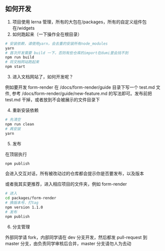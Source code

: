 ## 如何开发

1. 项目使用 lerna 管理，所有的大包在/packages，所有的自定义组件包在/widgets
2. 如何跑起来（一下操作全在根目录）

```sh
# 安装依赖，请使用yarn，会去重的安装所有node_modules
yarn
# 首次开发需要 build 一下，否则有些仓库的import在dumi里会找不到
npm run build
# 将文档网站跑起来
npm start
```

3. 进入文档网站了，如何开发呢？

例如要开发 form-render 在 /docs/form-render/guide 目录下写一个 test.md 文件, 参考 /docs/form-render/guide/new-feature.md 的写法即可。发布前把 test.md 干掉，或者放到不会被展示的文件目录下

4. 重新安装依赖

```sh
# 先清空
npm run clean
# 再安装
yarn
```

5. 发布

在顶层执行

```sh
npm publish
```

会进入交互对话，所有被改动过的仓库都会提示你是否要发布，以及版本

或者我其实更推荐，进入相应项目的文件夹，例如 form-render

```sh
# 进入
cd packages/form-render
# 换版本号、打tag
npm version 1.1.0
# 发布
npm publish
```

6. 分支管理

外部同学请 fork，内部同学请在 dev 分支开发，然后都发 pull-request 到 master 分支，由负责同学审核后合并，master 分支请勿人为去动
